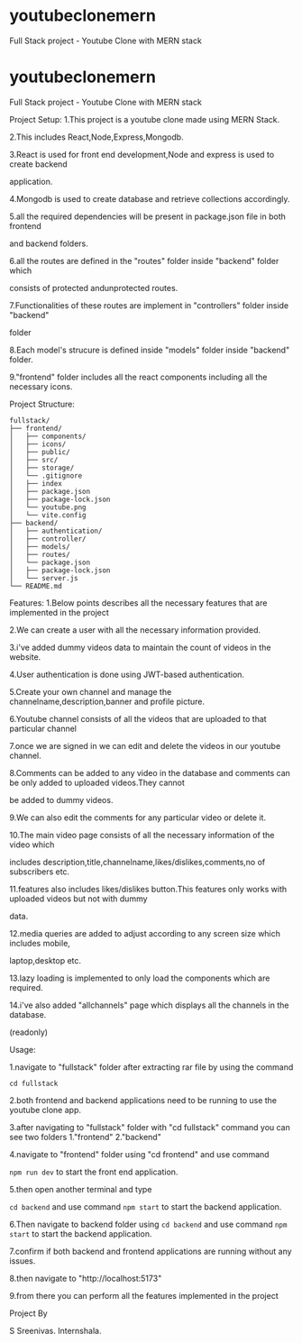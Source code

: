 # youtubeclonemern
Full Stack project - Youtube Clone with MERN stack

# youtubeclonemern
Full Stack project - Youtube Clone with MERN stack

Project Setup:
1.This project is a youtube clone made using MERN Stack.

2.This includes React,Node,Express,Mongodb.

3.React is used for front end development,Node and express is used to create backend 

application.

4.Mongodb is used to create database and retrieve collections accordingly.

5.all the required dependencies will be present in package.json file in both frontend 

and backend folders.

6.all the routes are defined in the "routes" folder inside "backend" folder which 

consists of protected andunprotected routes.

7.Functionalities of these routes are implement in "controllers" folder inside "backend"

folder

8.Each model's strucure is defined inside "models" folder inside "backend" folder.

9."frontend" folder includes all the react components including all the necessary icons.


Project Structure:
```
fullstack/
├── frontend/
│   ├── components/
│   ├── icons/
│   ├── public/
│   ├── src/
│   ├── storage/
│   └── .gitignore
│   ├── index
│   ├── package.json
│   ├── package-lock.json
│   └── youtube.png
│   └── vite.config
├── backend/
│   ├── authentication/
│   ├── controller/
│   ├── models/
│   ├── routes/
│   └── package.json
│   ├── package-lock.json
│   └── server.js
└── README.md
```


Features:
1.Below points describes all the necessary features that are implemented in the project

2.We can create a user with all the necessary information provided.

3.i've added dummy videos data to maintain the count of videos in the website.

4.User authentication is done using JWT-based authentication.

5.Create your own channel and manage the channelname,description,banner and profile picture.

6.Youtube channel consists of all the videos that are uploaded to that particular channel

7.once we are signed in we can edit and delete the videos in our youtube channel.

8.Comments can be added to any video in the database and comments can be only added to uploaded videos.They cannot 

be added to dummy videos.

9.We can also edit the comments for any particular video or delete it.

10.The main video page consists of all the necessary information of the video which
 
includes description,title,channelname,likes/dislikes,comments,no of subscribers etc.

11.features also includes likes/dislikes button.This features only works with uploaded videos but not with dummy 

data.

12.media queries are added to adjust according to any screen size which includes mobile,

laptop,desktop etc.

13.lazy loading is implemented to only load the components which are required.

14.i've also added "allchannels" page which displays all the channels in the database.

(readonly)


Usage:

1.navigate to "fullstack" folder after extracting rar file by using the command 
```
cd fullstack
```

2.both frontend and backend applications need to be running to use the youtube clone app.

3.after navigating to "fullstack" folder with "cd fullstack" command you can see two folders 1."frontend" 2."backend"

4.navigate to "frontend" folder using "cd frontend" and use command 

```npm run dev``` to start the front end application.

5.then open another terminal and type 

```cd backend``` and use command ```npm start``` to start the backend application.

6.Then navigate to backend folder using ```cd backend``` and use command ```npm start``` to start the backend application.

7.confirm if both backend and frontend applications are running without any issues.

8.then navigate to "http://localhost:5173"

9.from there you can perform all the features implemented in the project

Project By 

S Sreenivas.
Internshala.


